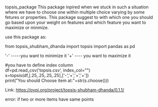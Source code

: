 topsis_package
This package inpired when we stuck in such a situation where we have to choose one  within multiple choice varying by some fetures or properties.
This package suggest to with which one you should go based upon your weight on features and which feature you want to maximize or minmize.

use this package as:

from  topsis_shubham_dhanda import topsis
import pandas as pd

'-' -----you want to minimize it
'+' ---- you want to maximize it

#you have to define index column         
df=pd.read_csv('topsis.csv', index_col="")     
s=topsis(df,[.25,.25,.25,.25],['-','+','+','+'])         
print("You should Choose item at:"+str(s.choose()))           


Link:
https://pypi.org/project/topsis-shubham-dhanda/0.1.1/


error:
if two or more items have same points

